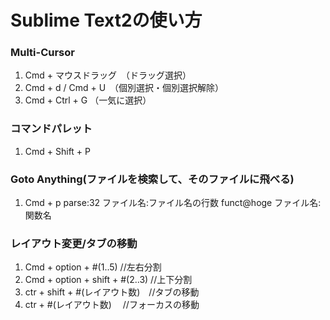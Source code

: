 # Sublime Text2の使い方


### Multi-Cursor

1. Cmd + マウスドラッグ　（ドラッグ選択）
2. Cmd + d / Cmd + U　（個別選択・個別選択解除）
3. Cmd + Ctrl + G  （一気に選択）


### コマンドパレット

1. Cmd + Shift + P


### Goto Anything(ファイルを検索して、そのファイルに飛べる)

1. Cmd + p 
parse:32 ファイル名:ファイル名の行数
funct@hoge ファイル名:関数名


### レイアウト変更/タブの移動

1. Cmd + option + #(1..5) //左右分割
2. Cmd + option + shift + #(2..3) //上下分割
3. ctr + shift + #(レイアウト数)　//タブの移動
4. ctr + #(レイアウト数)　 //フォーカスの移動